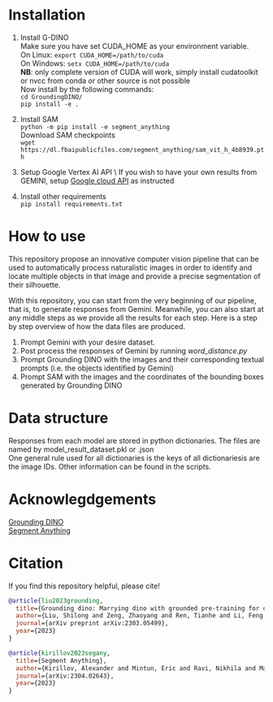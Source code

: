 # Installation
1. Install G-DINO \
Make sure you have set CUDA_HOME as your environment variable. \
On Linux:
`export CUDA_HOME=/path/to/cuda` \
On Windows:
`setx CUDA_HOME=/path/to/cuda` \
**NB**: only complete version of CUDA will work, simply install cudatoolkit or nvcc from conda or other source is not possible \
Now install by the following commands: \
`cd GroundingDINO/` \
`pip install -e .` 

2. Install SAM \
`python -m pip install -e segment_anything` \
Download SAM checkpoints \
`wget https://dl.fbaipublicfiles.com/segment_anything/sam_vit_h_4b8939.pth`

3. Setup Google Vertex AI API \ 
If you wish to have your own results from GEMINI, setup [Google cloud API](https://cloud.google.com/vertex-ai/docs/start/cloud-environment?_gl=1*1duy806*_ga*ODA4NTY5MTUzLjE2ODc2ODMyODQ.*_ga_WH2QY8WWF5*MTcyNTcxNzY0MS4xMS4xLjE3MjU3MTc2NTcuNjAuMC4w) as instructed

4. Install other requirements \
`pip install requirements.txt`

# How to use
This repository propose an innovative computer vision pipeline that can be used to automatically process naturalistic images in order to identify and locate multiple objects in that image and provide a precise segmentation of their silhouette.

With this repository, you can start from the very beginning of our pipeline, that is, to generate responses from Gemini. Meanwhile, you can also start at any middle steps as we provide all the results for each step. Here is a step by step overview of how the data files are produced.

1. Prompt Gemini with your desire dataset. 
2. Post process the responses of Gemini by running *word_distance.py* 
3. Prompt Grounding DINO with the images and their corresponding textual prompts (i.e. the objects identified by Gemini)
4. Prompt SAM with the images and the coordinates of the bounding boxes generated by Grounding DINO


# Data structure
Responses from each model are stored in python dictionaries. The files are named by model_result_dataset.pkl or .json\
One general rule used for all dictionaries is the keys of all dictionariesis are the image IDs. Other information can be found in the scripts.

# Acknowlegdgements
[Grounding DINO](https://github.com/IDEA-Research/GroundingDINO?tab=readme-ov-file) \
[Segment Anything](https://github.com/facebookresearch/segment-anything)

# Citation
If you find this repository helpful, please cite! 
```bibtex
@article{liu2023grounding,
  title={Grounding dino: Marrying dino with grounded pre-training for open-set object detection},
  author={Liu, Shilong and Zeng, Zhaoyang and Ren, Tianhe and Li, Feng and Zhang, Hao and Yang, Jie and Li, Chunyuan and Yang, Jianwei and Su, Hang and Zhu, Jun and others},
  journal={arXiv preprint arXiv:2303.05499},
  year={2023}
}

@article{kirillov2023segany,
  title={Segment Anything}, 
  author={Kirillov, Alexander and Mintun, Eric and Ravi, Nikhila and Mao, Hanzi and Rolland, Chloe and Gustafson, Laura and Xiao, Tete and Whitehead, Spencer and Berg, Alexander C. and Lo, Wan-Yen and Doll{\'a}r, Piotr and Girshick, Ross},
  journal={arXiv:2304.02643},
  year={2023}
}
